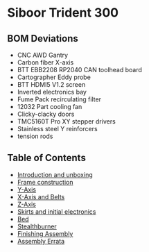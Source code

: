 # Siboor Trident 300

## BOM Deviations

* CNC AWD Gantry
* Carbon fiber X-axis 
* BTT EBB2208 RP2040 CAN toolhead board
* Cartographer Eddy probe
* BTT HDMI5 V1.2 screen
* Inverted electronics bay
* Fume Pack recirculating filter
* 12032 Part cooling fan
* Clicky-clacky doors
* TMC5160T Pro XY stepper drivers
* Stainless steel Y reinforcers
* tension rods


## Table of Contents

* [Introduction and unboxing](intro.md)
* [Frame construction](frame.md)
* [Y-Axis](y-axis.md)
* [X-Axis and Belts](x-axis.md)
* [Z-Axis](z-axis.md)
* [Skirts and initial electronics](skirts.md)
* [Bed](bed.md)
* [Stealthburner](stealthburner.md)
* [Finishing Assembly](finishing-assembly.md)
* [Assembly Errata](assembly-errata.md)